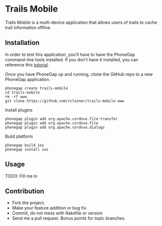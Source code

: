 Trails Mobile
=============

Trails Mobile is a multi-device application that allows users of trails to cache trail information offline.

## Installation

In order to test this application, you'll have to have the PhoneGap command-line tools installed. If you don't have it installed, you can reference this [tutorial](http://phonegap.com/install/).

Once you have PhoneGap up and running, clone the GitHub repo to a new PhoneGap application.

```
phonegap create trails-mobile
cd trails-mobile
rm -rf www
git clone https://github.com/rclosner/trails-mobile www
```

Install plugins

```
phonegap plugin add org.apache.cordova.file-transfer
phonegap plugin add org.apache.cordova.file
phonegap plugin add org.apache.cordova.dialogs
```

Build platform

```
phonegap build ios
phonegap install ios
```

## Usage

TODO: Fill me in

## Contribution

  * Fork the project.
  * Make your feature addition or bug fix.
  * Commit, do not mess with Rakefile or version
  * Send me a pull request. Bonus points for topic branches.
